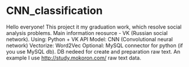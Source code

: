 # CNN_classification
Hello everyone!
This project it my graduation work, which resolve social analysis problems. Main information reosurce - VK (Russian social network).
Using: Python + VK API
Model: CNN (Convolutional neural network)
Vectorize: Word2Vec
Optional: MySQL connector for python (if you use MySQL db). DB nedeed for create and preparation raw text. An example I use http://study.mokoron.com/ raw text data.

